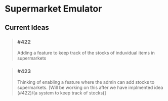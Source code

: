 # Supermarket Emulator

<!-- [TOC] -->

## Current Ideas

> ### \#422
>
> Adding a feature to keep track of the stocks of induvidual items in supermarkets

> ### \#423
>
> Thinking of enabling a feature where the admin can add stocks to supermarkets. [Will be working on this after we have implmented idea (#422)/(a system to keep track of stocks)]
